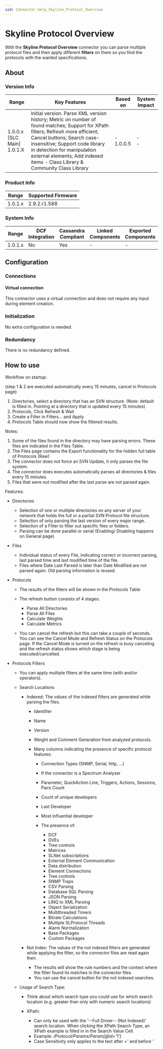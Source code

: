 ```yaml
---
uid: Connector_help_Skyline_Protocol_Overview
---
```


# Skyline Protocol Overview

With the **Skyline Protocol Overview** connector you can parse multiple protocol files and then apply different **filters** on them so you find the protocols with the wanted specifications.

## About

### Version Info

| Range | Key Features | Based on | System Impact |
|--|--|--|--|
| 1.0.0.x [SLC Main]<br/> 1.0.1.X | Initial version. Parse XML version history; Metric on number of found matches; Support for XPath filters; Refresh more efficient; Cancel buttons; Search case-insensitive; Support code library in detection for manipulation external elements; Add indexed items - Class Library & Community Class Library | \-<br/> 1.0.0.5 | \-<br/> - |

### Product Info

| Range     | Supported Firmware     |
|-----------|------------------------|
| 1.0.1.x   | 2.9.2.r1.588           |

### System Info

| Range     | DCF Integration     | Cassandra Compliant     | Linked Components     | Exported Components     |
|-----------|---------------------|-------------------------|-----------------------|-------------------------|
| 1.0.1.x   | No                  | Yes                     | \-                    | \-                      |

## Configuration

### Connections

#### Virtual connection

This connector uses a virtual connection and does not require any input during element creation.

### Initialization

No extra configuration is needed.

### Redundancy

There is no redundancy defined.

## How to use

Workflow on startup:

(step 1 & 2 are executed automatically every 15 minutes, cancel in Protocols page)

1. Directories, select a directory that has an SVN structure. (Note: default is filled in. Pointing at a directory that is updated every 15 minutes)
1. Protocols, Click Refresh & Wait
1. Create a Filter in Filters... and Apply
1. Protocols Table should now show the filtered results.

Notes:

1. Some of the files found in the directory may have parsing errors. These files are indicated in the Files Table.
1. The Files page contains the Export functionality for the hidden full table of Protocols (Raw)
1. The connector does not force an SVN Update, it only parses the file system.
1. The connector does executes automatically parses all directories & files every 15 minutes.
1. Files that were not modified after the last parse are not parsed again.

Features:

- Directories

  - Selection of one or multiple directories on any server of your network that holds the full or a partial SVN Protocol file structure.
  - Selection of only parsing the last version of every major range.
  - Selection of a Filter to filter out specific files or folders.
  - Parsing can be done parallel or serial (Enabling/ Disabling happens on General page)

- Files

  - Individual status of every File, indicating correct or incorrect parsing, last parsed time and last modified time of the file.
  - Files where Date Last Parsed is later than Date Modified are not parsed again. Old parsing information is reused.

- Protocols

  - The results of the filters will be shown in the Protocols Table

  - The refresh button consists of 4 stages:

    - Parse All Directories
    - Parse All Files
    - Calculate Weights
    - Calculate Metrics

  - You can cancel the refresh but this can take a couple of seconds. You can see the Cancel Mode and Refresh Status on the Protocols page. If the Cancel Mode is turned on the refresh is busy canceling and the refresh status shows which stage is being executed/cancelled.

- Protocols Filters

  - You can apply multiple filters at the same time (with and/or operators).

  - Search Locations

    - Indexed: The values of the indexed filters are generated while parsing the files.

      - Identifier

      - Name

      - Version

      - Weight and Comment Generation from analyzed protocols.

      - Many columns indicating the presence of specific protocol features:

        - Connection Types (SNMP, Serial, http, ...)

        - If the connector is a Spectrum Analyzer

        - Parameter, QuickAction Line, Triggers, Actions, Sessions, Pairs Count

        - Count of unique developers

        - Last Developer

        - Most influential developer

        - The presence of:

          - DCF
          - DVEs
          - Tree controls
          - Matrices
          - SLNet subscriptions
          - External Element Communication
          - Data distribution
          - Element Connections
          - Tree controls
          - SNMP Traps
          - CSV Parsing
          - Database SQL Parsing
          - JSON Parsing
          - LINQ to XML Parsing
          - Object Serialization
          - Multithreaded Timers
          - Bitrate Calculations
          - Multiple SLProtocol Threads
          - Alarm Normalization
          - Base Packages
          - Custom Packages

    - Not Index: The values of the not indexed filters are generated while applying the filter, so the connector files are read again then.

      - The results will show the rule numbers and the context where the filter found its matches in the connector files.
      - You can use the cancel button for the not indexed searches.

  - Usage of Search Type:

    - Think about which search type you could use for which search location (e.g. greater than only with numeric search locations)

    - XPath:

      - Can only be used with the '--Full Driver-- (Not Indexed)' search location. When clicking the XPath Search Type, an XPath example is filled in in the Search Value Cell.
      - Example: */Protocol/Params/Param\[@id='1'\]*
      - Case Sensitivity only applies to the text after *='* and before *'*
